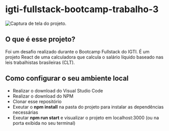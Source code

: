 # igti-fullstack-bootcamp-trabalho-3

<img src="https://github.com/samlatavares/igti-fullstack-bootcamp-trabalho-3/blob/main/images/Project%20screenshot.png" alt="Captura de tela do projeto."></img>

## O que é esse projeto?
Foi um desafio realizado durante o Bootcamp Fullstack do IGTI.
É um projeto React de uma calculadora que calcula o salário líquido baseado nas leis trabalhistas brasileiras (CLT).

## Como configurar o seu ambiente local
- Realizar o download do Visual Studio Code
- Realizar o download do NPM
- Clonar esse repositório
- Exeutar o <b>npm install</b> na pasta do projeto para instalar as dependências necessárias
- Exeutar <b>npm run start</b> e visualizar o projeto em localhost:3000 (ou na porta exibida no seu terminal)